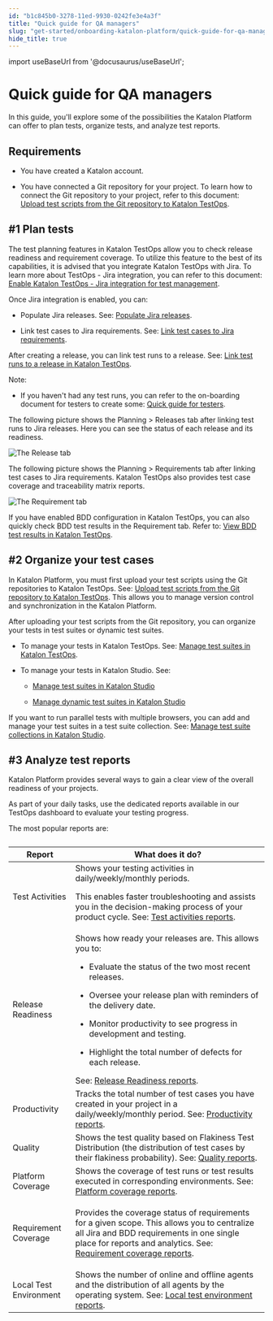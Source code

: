 ```yaml
---
id: "b1c845b0-3278-11ed-9930-0242fe3e4a3f"
title: "Quick guide for QA managers"
slug: "get-started/onboarding-katalon-platform/quick-guide-for-qa-managers"
hide_title: true
---
```

import useBaseUrl from '@docusaurus/useBaseUrl';


# <a id="concept-9537" class="anchor_top_offset"/><a id="ariaid-title1" class="anchor_top_offset"/>Quick guide for QA managers

<p xmlns="http://www.w3.org/1999/xhtml" className="p">In this guide, you'll   explore some of the possibilities the <span className="ph">Katalon Platform</span> can offer to plan tests, organize  tests, and analyze test reports.</p> 

## Requirements

<div xmlns="http://www.w3.org/1999/xhtml" className="p"><ul className="ul"><li className="li"><p className="p">You have created a Katalon account.</p></li><li className="li"><p className="p">You have connected a Git repository for  your project. To learn how to connect the Git repository to your project, refer to this document: <a className="xref" href="/docs/organize/upload-test-scripts-from-the-git-repository-to-katalon-testops">Upload test scripts from the Git repository to <span className="ph">Katalon TestOps</span></a>.</p></li></ul></div>

## #1 Plan tests

<p xmlns="http://www.w3.org/1999/xhtml" className="p">The test planning features in <span className="ph">Katalon TestOps</span> allow you to check release readiness and requirement coverage. To  utilize this feature to the best of its capabilities, it is advised that you  integrate <span className="ph">Katalon TestOps</span> with Jira. To learn more about TestOps - Jira integration, you can refer to this document: <a className="xref" href="/docs/organize/integration-for-organizing-tests/jira-integration/enable-katalon-testops---jira-integration-for-test-management">Enable <span className="ph">Katalon TestOps</span> - Jira integration for test management</a>.</p> 
<p xmlns="http://www.w3.org/1999/xhtml" className="p">Once Jira integration is enabled, you can:</p> 
<div xmlns="http://www.w3.org/1999/xhtml" className="p"><ul className="ul"><li className="li"><p className="p">Populate Jira releases. See: <a className="xref" href="/docs/plan/integration-for-test-planning/populate-jira-releases">Populate Jira releases</a>.</p></li><li className="li"><p className="p">Link test cases to Jira requirements. See: <a className="xref" href="/docs/plan/integration-for-test-planning/link-test-cases-to-jira-requirements">Link test cases to Jira requirements</a>.</p></li></ul></div>
<p xmlns="http://www.w3.org/1999/xhtml" className="p">After creating a release, you can link test runs to a release. See: <a className="xref" href="/docs/plan/link-test-runs-to-a-release-in-katalon-testops">Link test runs to a release in <span className="ph">Katalon TestOps</span></a>. </p> 
<div xmlns="http://www.w3.org/1999/xhtml" className="p"><div className="note note note_note"><span className="note__title">Note:</span> <ul className="ul"><li className="li"><p className="p">If you haven't had any test runs, you can refer to the on-boarding  document for testers to create some: <a className="xref" href="/docs/get-started/onboarding-katalon-platform/quick-guide-for-testers">Quick guide for testers</a>.</p></li></ul></div></div>
<p xmlns="http://www.w3.org/1999/xhtml" className="p">The following picture shows the <span className="ph uicontrol">Planning</span> &gt; <span className="ph uicontrol">Releases</span> tab after linking test runs to Jira releases. Here you can see the status of each release and its readiness.</p> 
<p xmlns="http://www.w3.org/1999/xhtml" className="p"><img className="image" src={useBaseUrl("/d43904f0-3281-11ed-9930-0242fe3e4a3f.png")} alt="The Release tab" /></p> 
<p xmlns="http://www.w3.org/1999/xhtml" className="p">The following picture shows the <span className="ph uicontrol">Planning</span> &gt; <span className="ph uicontrol">Requirements</span> tab after linking test cases to Jira requirements. <span className="ph">Katalon TestOps</span> also provides test case coverage and traceability matrix reports.</p> 
<p xmlns="http://www.w3.org/1999/xhtml" className="p"><img className="image" src={useBaseUrl("/d969a4b0-3282-11ed-9930-0242fe3e4a3f.png")} alt="The Requirement tab" /></p> 
<p xmlns="http://www.w3.org/1999/xhtml" className="p">If you have enabled BDD configuration in <span className="ph">Katalon TestOps</span>, you can also quickly check BDD test results in the <span className="ph uicontrol">Requirement</span> tab. Refer to: <a className="xref" href="/docs/analyze/reports/view-test-reports/view-test-reports-in-katalon-testops/view-bdd-test-results-in-katalon-testops">View BDD test results in <span className="ph">Katalon TestOps</span></a>.</p> 

## #2 Organize your test cases

<p xmlns="http://www.w3.org/1999/xhtml" className="p">In  <span className="ph">Katalon Platform</span>, you must first upload your test scripts using the Git repositories to <span className="ph">Katalon TestOps</span>. See: <a className="xref" href="/docs/organize/upload-test-scripts-from-the-git-repository-to-katalon-testops">Upload test scripts from the Git repository to <span className="ph">Katalon TestOps</span></a>. This allows you to manage version control and synchronization in the <span className="ph">Katalon Platform</span>. </p> 
<div xmlns="http://www.w3.org/1999/xhtml" className="p"> After uploading your test scripts from the Git repository, you can organize your tests in test suites or dynamic test suites.<ul className="ul"><li className="li"><p className="p">To manage your tests  in <span className="ph">Katalon TestOps</span>. See: <a className="xref" href="/docs/organize/manage-tests/test-suite/manage-test-suites-in-katalon-testops">Manage test suites in <span className="ph">Katalon TestOps</span></a>.</p></li><li className="li"><p className="p">To manage your tests in <span className="ph">Katalon Studio</span>. See:</p><ul className="ul"><li className="li"><p className="p"><a className="xref" href="/docs/organize/manage-tests/test-suite/manage-test-suites-in-katalon-studio">Manage test suites in <span className="ph">Katalon Studio</span></a></p></li><li className="li"><p className="p"><a className="xref" href="/docs/organize/manage-tests/dynamic-test-suite/manage-dynamic-test-suites-in-katalon-studio">Manage dynamic test suites in <span className="ph">Katalon Studio</span></a></p></li></ul></li></ul></div>
<p xmlns="http://www.w3.org/1999/xhtml" className="p">If you want to run parallel tests with multiple browsers, you can add and manage your test suites in a test suite collection. See: <a className="xref" href="/docs/organize/manage-tests/manage-test-suite-collections-in-katalon-studio">Manage test suite collections in <span className="ph">Katalon Studio</span></a>.</p> 

## #3 Analyze test reports

<p xmlns="http://www.w3.org/1999/xhtml" className="p"><span className="ph">Katalon Platform</span> provides several ways to gain a clear view of the overall readiness of your projects.</p> 
    
<p xmlns="http://www.w3.org/1999/xhtml" className="p">As part of your daily tasks, use the dedicated reports available in our TestOps dashboard to evaluate your testing progress.</p> 
    
<p xmlns="http://www.w3.org/1999/xhtml" className="p">The most popular reports are: </p> 
<div xmlns="http://www.w3.org/1999/xhtml" className="p"><table className="table"><caption /><colgroup><col style={{width: '50%'}} /><col style={{width: '50%'}} /></colgroup><thead className="thead"><tr className><th className="entry anchor_top_offset" id="concept-9537__entry__1">Report</th><th className="entry anchor_top_offset" id="concept-9537__entry__2">What does it do?</th></tr></thead><tbody className="tbody"><tr className><td className="entry" headers="concept-9537__entry__1 concept-9537__entry__2 ">Test Activities</td><td className="entry" headers="concept-9537__entry__1 concept-9537__entry__2 ">Shows your testing activities in daily/weekly/monthly periods.<p className="p">This enables faster troubleshooting and assists you in the decision-making process of your product cycle. See: <a className="xref" href="/docs/analyze/reports/view-test-reports/view-test-reports-in-katalon-testops/view-testops-dashboard/test-activities-reports">Test activities reports</a>.</p></td></tr><tr className><td className="entry" headers="concept-9537__entry__1 concept-9537__entry__2 ">Release Readiness</td><td className="entry" headers="concept-9537__entry__1 concept-9537__entry__2 ">Shows how ready your releases are. This allows you to:<div className="p"><ul className="ul"><li className="li"><p className="p">Evaluate the status of the two most recent releases.</p></li><li className="li"><p className="p">Oversee your release plan with reminders of the delivery date.</p></li><li className="li"><p className="p">Monitor productivity to see progress in development and testing.</p></li><li className="li"><p className="p">Highlight the total number of defects for each release.</p></li></ul></div>See: <a className="xref" href="/docs/analyze/reports/view-test-reports/view-test-reports-in-katalon-testops/view-testops-dashboard/release-readiness-reports">Release Readiness reports</a>.</td></tr><tr className><td className="entry" headers="concept-9537__entry__1 concept-9537__entry__2 ">Productivity</td><td className="entry" headers="concept-9537__entry__1 concept-9537__entry__2 ">Tracks the total number of test cases you have created in your project in  a daily/weekly/monthly period. See: <a className="xref" href="/docs/analyze/reports/view-test-reports/view-test-reports-in-katalon-testops/view-testops-dashboard/productivity-reports">Productivity reports</a>.</td></tr><tr className><td className="entry" headers="concept-9537__entry__1 concept-9537__entry__2 ">Quality</td><td className="entry" headers="concept-9537__entry__1 concept-9537__entry__2 ">Shows  the test quality based on Flakiness Test Distribution (the distribution of test cases by their flakiness probability). See: <a className="xref" href="/docs/analyze/reports/view-test-reports/view-test-reports-in-katalon-testops/view-testops-dashboard/quality-reports">Quality reports</a>.</td></tr><tr className><td className="entry" headers="concept-9537__entry__1 concept-9537__entry__2 ">Platform Coverage</td><td className="entry" headers="concept-9537__entry__1 concept-9537__entry__2 ">Shows the coverage of test runs or test results executed in corresponding environments. See: <a className="xref" href="/docs/analyze/reports/view-test-reports/view-test-reports-in-katalon-testops/view-testops-dashboard/platform-coverage-reports">Platform coverage reports</a>.</td></tr><tr className><td className="entry" headers="concept-9537__entry__1 concept-9537__entry__2 ">Requirement Coverage</td><td className="entry" headers="concept-9537__entry__1 concept-9537__entry__2 "><p className="p">Provides the coverage status of requirements for a given scope. This allows you to centralize all Jira and BDD requirements in one single place for reports and analytics. See: <a className="xref" href="/docs/analyze/reports/view-test-reports/view-test-reports-in-katalon-testops/view-testops-dashboard/requirement-coverage-reports">Requirement coverage reports</a>.</p></td></tr><tr className><td className="entry" headers="concept-9537__entry__1 concept-9537__entry__2 ">Local Test Environment</td><td className="entry" headers="concept-9537__entry__1 concept-9537__entry__2 ">Shows the number of online and offline agents and the distribution of all agents by the operating system. See: <a className="xref" href="/docs/analyze/reports/view-test-reports/view-test-reports-in-katalon-testops/view-testops-dashboard/local-test-environment-reports">Local test environment reports</a>.</td></tr></tbody></table></div>
